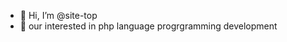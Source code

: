 - 👋 Hi, I’m @site-top
- 👀 our interested in php language progrgramming development

<!---
site-top/site-top is a ✨ special ✨ repository because its `README.md` (this file) appears on your GitHub profile.
You can click the Preview link to take a look at your changes.
--->
